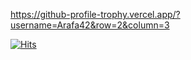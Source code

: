 https://github-profile-trophy.vercel.app/?username=Arafa42&row=2&column=3

[![Hits](https://hits.seeyoufarm.com/api/count/incr/badge.svg?url=https%3A%2F%2Fgithub.com%2FArafa42&count_bg=%23455AF3&title_bg=%23262D3B&icon=github.svg&icon_color=%23588EF7&title=visitors&edge_flat=false)](https://hits.seeyoufarm.com)
